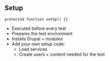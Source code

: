 ## Setup

```
protected function setUp() {}
```

* Executed before every test
* Prepares the test environment
* Installs Drupal + modules
* Add your own setup code:
    * Load services
    * Create users + content needed for the test
